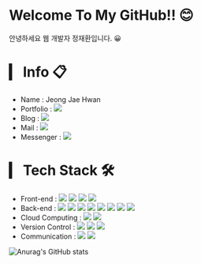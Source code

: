 # Welcome To My GitHub!! 😊
안녕하세요 웹 개발자 정재환입니다. 😀


# ▎ Info 📋 
- Name : Jeong Jae Hwan
- Portfolio : <a href="http://woghks7788.cafe24.com/"><img src="https://img.shields.io/badge/-Portfolio-blue"/></a>
- Blog : <a href="https://www.jpro.blog/"><img src="https://img.shields.io/badge/Blog-21759B?style=flat&logo=WordPress&logoColor=white"/></a>
- Mail : <a href="mailto:viliketh1s98@naver.com"><img src="https://img.shields.io/badge/Gmail-EA4335?style=flat&logo=Gmail&logoColor=white"/></a>
- Messenger : <a href="https://www.jpro.blog/?p=137"><img src="https://img.shields.io/badge/Kakao-FFCD00?style=flat&logo=KakaoTalk&logoColor=white"/></a><br>



# ▎ Tech Stack 🛠
- Front-end : <span><img src="https://img.shields.io/badge/HTML-e34f26?style=flat&logo=html5&logoColor=white"/></span>
<span><img src="https://img.shields.io/badge/CSS-1572b6?style=flat&logo=css3&logoColor=white"/></span>
<span><img src="https://img.shields.io/badge/JavaScript-dbab09?style=flat&logo=javascript&logoColor=white"/></span>
<span><img src="https://img.shields.io/badge/jQuery-0769ad?style=flat&logo=jquery&logoColor=white"/></span>
- Back-end : <span><img src="https://img.shields.io/badge/PHP-777BB4?style=flat&logo=PHP&logoColor=white"/></span>
<span><img src="https://img.shields.io/badge/Symfony-000000?style=flat&logo=Symfony&logoColor=white"/></span>
<span><img src="https://img.shields.io/badge/Python-3776AB?style=flat&logo=python&logoColor=white"/></span>
<span><img src="https://img.shields.io/badge/FastAPI-009688?style=flat&logo=FastAPI&logoColor=white"/></span>
<span><img src="https://img.shields.io/badge/MySQL-4479A1?style=flat&logo=MySQL&logoColor=white"/></span>
<span><img src="https://img.shields.io/badge/MongoDB-47A248?style=flat&logo=MongoDB&logoColor=white"/></span>
<span><img src="https://img.shields.io/badge/Docker-2496ED?style=flat&logo=Docker&logoColor=white"/></span>
<span><img src="https://img.shields.io/badge/Kubernetes-326CE5?style=flat&logo=Kubernetes&logoColor=white"/></span>
- Cloud Computing : <span><img src="https://img.shields.io/badge/AWS-232f3e?style=flat&logo=amazon-aws&logoColor=white"/></span>
<span><img src="https://img.shields.io/badge/Google Cloud-4285F4?style=flat&logo=Google Cloud&logoColor=white"/></span>
- Version Control : <span><img src="https://img.shields.io/badge/Git-f05032?style=flat&logo=git&logoColor=white"/></span>
<span><img src="https://img.shields.io/badge/GitHub-181717?style=flat&logo=github&logoColor=white"/></span>
<span><img src="https://img.shields.io/badge/Bitbucket-0052cc?style=flat&logo=bitbucket&logoColor=white"/></span>
- Communication : <span><img src="https://img.shields.io/badge/Jira-0052cc?style=flat&logo=jira&logoColor=white"/></span>
<span><img src="https://img.shields.io/badge/Confluence-0052cc?style=flat&logo=confluence&logoColor=white"/></span><br>



![Anurag's GitHub stats](https://github-readme-stats-sand-six-91.vercel.app/api?username=woghks778803&show_icons=true&count_private=true&line_height=24&theme=dracula&hide=stars)